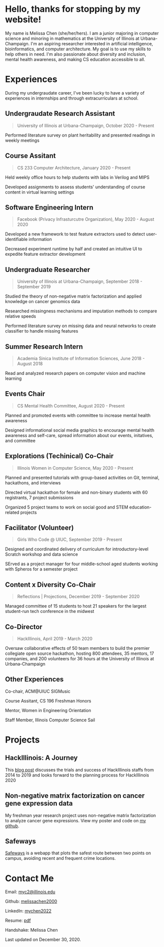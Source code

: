 # Hello, thanks for stopping by my website!

My name is Melissa Chen (she/her/hers). I am a junior majoring in computer science and minoring in mathematics at the University of Illinois at Urbana-Champaign. I'm an aspiring researcher interested in artificial intelligence, bioinformatics, and computer architecture. My goal is to use my skills to help others in need. I'm also passionate about diversity and inclusion, mental health awareness, and making CS education accessible to all. 

# Experiences

During my undergraudate career, I've been lucky to have a variety of experiences in internships and through extracurriculars at school. 

## Undergraudate Research Assistant

> University of Illinois at Urbana-Champaign, October 2020 - Present

Performed literature survey on plant heritability and presented readings in weekly meetings

## Course Assitant

> CS 233 Computer Architecture, January 2020 - Present

Held weekly office hours to help students with labs in Verilog and MIPS

Developed assignments to assess students' understanding of course content in virtual learning settings

## Software Engineering Intern

> Facebook (Privacy Infrasturcutre Organization), May 2020 - August 2020

Developed a new framework to test feature extractors used to detect user-identifiable information

Decreased experiment runtime by half and created an intuitive UI to expedite feature extractor development

## Undergraduate Researcher

> University of Illinois at Urbana-Champaign, September 2018 - September 2019

Studied the theory of non-negative matrix factorization and applied knowledge on cancer genomics data

Researched missingness mechanisms and imputation methods to compare relative speeds

Performed literature survey on missing data and neural networks to create classifier to handle missing features

## Summer Research Intern

> Academia Sinica Institute of Information Sciences, June 2018 - August 2018

Read and analyzed research papers on computer vision and machine learning

## Events Chair

> CS Mental Health Committee, August 2020 - Present

Planned and promoted events with committee to increase mental health awareness

Designed informational social media graphics to encourage mental health awareness and self-care, spread information about our events, initatives, and committee

## Explorations (Techinical) Co-Chair

> Illinois Women in Computer Science, May 2020 - Present

Planned and presented tutorials with group-based activities on Git, terminal, hackathons, and interviews

Directed virtual hackathon for female and non-binary students with 60 registrants, 7 project submissions

Organized 5 project teams to work on social good and STEM education-related projects

## Facilitator (Volunteer)

> Girls Who Code @ UIUC, September 2019 - Present

Designed and coordinated delivery of curriculum for introductory-level Scratch workshop and data science

SErved as a project manager for four middle-school aged students working with Spheros for a semester project

## Content x Diversity Co-Chair 

> Reflections &#124; Projections, December 2019 - September 2020

Managed committee of 15 students to host 21 speakers for the largest student-run tech conference in the midwest

## Co-Director

> HackIllinois, April 2019 - March 2020

Oversaw collaborative effects of 50 team members to build the premier collegiate open source hackathon, hosting 800 attendees, 35 mentors, 17 companies, and 200 volunteers for 36 hours at the University of Illinois at Urbana-Champaign

## Other Experiences

Co-chair, ACM@UIUC SIGMusic

Course Assitant, CS 196 Freshman Honors

Mentor, Women in Engineering Orientation

Staff Member, Illinois Computer Science Sail

# Projects

## HackIllinois: A Journey

This [blog post](https://blog.hackillinois.org/recap/2019/08/14/hackillinois-a-journey.html) discusses the trials and success of HackIllinois staffs from 2014 to 2019 and looks forward to the planning process for HackIllinois 2020

## Non-negative matrix factorization on cancer gene expression data

My freshman year research project uses non-negative matrix factorization to analyze cancer gene expressions. View my poster and code on [my github](https://github.com/melissachen2000/cancer-gene-expression-nmf/).

## Safeways

[Safeways](https://github.com/Safeways/safeways) is a webapp that plots the safest route between two points on campus, avoiding recent and frequent crime locations.

# Contact Me

Email: myc2@illinois.edu

Github: [melissachen2000](https://github.com/melissachen2000)

LinkedIn: [mychen2022](https://www.linkedin.com/in/mychen2022)

Resume: [pdf](ChenMelissaResume.pdf)

Handshake: Melissa Chen

Last updated on December 30, 2020.


